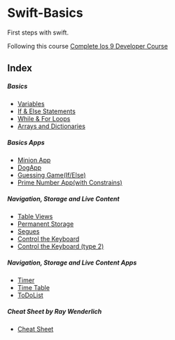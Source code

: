 # Swift-Basics

First steps with swift.

Following this course [Complete Ios 9 Developer Course](https://www.udemy.com/the-complete-ios-9-developer-course/learn/)



## Index


##### Basics

- [Variables](https://github.com/ConradoMateu/Swift-Basics/blob/master/Variables.playground/Contents.swift)
- [If & Else Statements](https://github.com/ConradoMateu/Swift-Basics/blob/master/If%26Else%20Statements.playground/Contents.swift)
- [While & For Loops](https://github.com/ConradoMateu/Swift-Basics/blob/master/While%20and%20For%20Loops.playground/Contents.swift)
- [Arrays and Dictionaries](https://github.com/ConradoMateu/Swift-Basics/blob/master/ArraysAndDictionaries.playground/Contents.swift)

##### Basics Apps

- [Minion App](https://github.com/ConradoMateu/Swift-Basics/tree/master/Basic%20Apps/MinionApp)
- [DogApp](https://github.com/ConradoMateu/Swift-Basics/tree/master/Basic%20Apps/DogApp)
- [Guessing Game(If/Else)](https://github.com/ConradoMateu/Swift-Basics/tree/master/Basic%20Apps/Guessing%20Game)
- [Prime Number App(with Constrains)](https://github.com/ConradoMateu/Swift-Basics/tree/master/Basic%20Apps/IsPrime/IsPrime)

##### Navigation, Storage and Live Content

- [Table Views](https://github.com/ConradoMateu/Swift-Basics/tree/master/Navigation%2C%20Storage%20and%20Live%20content/Table%20Views)
- [Permanent Storage](https://github.com/ConradoMateu/Swift-Basics/tree/master/Navigation%2C%20Storage%20and%20Live%20content/Permanent%20Storage)
- [Segues](https://github.com/ConradoMateu/Swift-Basics/tree/master/Navigation%2C%20Storage%20and%20Live%20content/Segues)
- [Control the Keyboard](https://github.com/ConradoMateu/Swift-Basics/tree/master/Navigation%2C%20Storage%20and%20Live%20content/keyboard%20Controller)
- [Control the Keyboard (type 2)](https://github.com/ConradoMateu/Swift-Basics/tree/master/Navigation%2C%20Storage%20and%20Live%20content/Keyboard%20Controller-2)


##### Navigation, Storage and Live Content Apps


- [Timer](https://github.com/ConradoMateu/Swift-Basics/tree/master/Navigation%2C%20Storage%20and%20Live%20content%20Apps/Timer)
- [Time Table](https://github.com/ConradoMateu/Swift-Basics/tree/master/Navigation%2C%20Storage%20and%20Live%20content%20Apps/Time%table)
- [ToDoList](https://github.com/ConradoMateu/Swift-Basics/tree/master/Navigation%2C%20Storage%20and%20Live%20content%20Apps/ToDoList)


##### Cheat Sheet by Ray Wenderlich

- [Cheat Sheet](http://cdn3.raywenderlich.com/wp-content/uploads/2014/06/RW-Swift-Cheatsheet-0_6.pdf) 